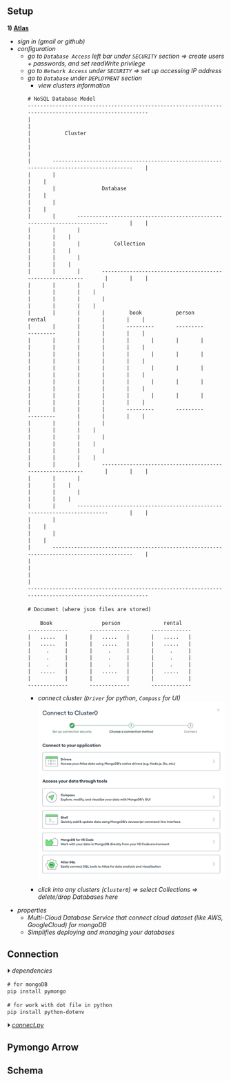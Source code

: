 ## Setup 
**1) [Atlas](https://www.mongodb.com)**
- *sign in (gmail or github)*
- *configuration*
    - *go to `Database Access` left bar under `SECURITY` section => create users + passwords, and set readWrite privilege*
    - *go to `Network Access` under `SECURITY` => set up accessing IP address*
    - *go to `Database` under `DEPLOYMENT` section*
        - *view clusters information*
        ```
        # NoSQL Database Model 
        ------------------------------------------------------------------------------------------------------
        |                                                                                                    |
        |           Cluster                                                                                  |
        |                                                                                                    |
        |       -----------------------------------------------------------------------------------------    |
        |       |                                                                                       |    |
        |       |               Database                                                                |    |
        |       |                                                                                       |    |
        |       |       -------------------------------------------------------------------------       |    |
        |       |       |                                                                       |       |    |
        |       |       |           Collection                                                  |       |    |
        |       |       |                                                                       |       |    |
        |       |       |       ---------------------------------------------------------       |       |    |
        |       |       |       |                                                       |       |       |    |
        |       |       |       |                                                       |       |       |    |
        |       |       |       |        book           person          rental          |       |       |    |
        |       |       |       |       ---------       ---------       ---------       |       |       |    |
        |       |       |       |       |       |       |       |       |       |       |       |       |    |
        |       |       |       |       |       |       |       |       |       |       |       |       |    |
        |       |       |       |       |       |       |       |       |       |       |       |       |    |
        |       |       |       |       |       |       |       |       |       |       |       |       |    |
        |       |       |       |       |       |       |       |       |       |       |       |       |    |
        |       |       |       |       ---------       ---------       ---------       |       |       |    |
        |       |       |       |                                                       |       |       |    |
        |       |       |       |                                                       |       |       |    |
        |       |       |       |                                                       |       |       |    |
        |       |       |       ---------------------------------------------------------       |       |    |
        |       |       |                                                                       |       |    |
        |       |       |                                                                       |       |    |
        |       |       -------------------------------------------------------------------------       |    |
        |       |                                                                                       |    |
        |       |                                                                                       |    |
        |       -----------------------------------------------------------------------------------------    |
        |                                                                                                    | 
        |                                                                                                    |
        ------------------------------------------------------------------------------------------------------

        # Document (where json files are stored)
        
            Book                person              rental
        -------------       -------------       -------------
        |   .....   |       |   .....   |       |   .....   |
        |   .....   |       |   .....   |       |   .....   |
        |     .     |       |     .     |       |     .     |
        |     .     |       |     .     |       |     .     |
        |     .     |       |     .     |       |     .     |
        |   .....   |       |   .....   |       |   .....   |
        |           |       |           |       |           |
        -------------       -------------       -------------
        ```
        - *connect cluster (`Driver` for python, `Compass` for UI)*
        <img src="./connect-mongoDB.png" width=600><br>

        - *click into any clusters (`Cluster0`) => select Collections => delete/drop Databases here*
- *properties*
    - *Multi-Cloud Database Service that connect cloud dataset (like AWS, GoogleCloud) for mongoDB*
    - *Simplifies deploying and managing your databases*

## Connection
&#x23f5; *dependencies*
```shell
# for mongoDB
pip install pymongo 

# for work with dot file in python 
pip install python-dotenv
```
&#x23f5; *[connect.py](./connect.py)*

## Pymongo Arrow

## Schema
